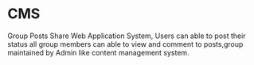 # CMS
Group Posts Share Web Application System, Users can able to post their status all group members can able to view and comment to posts,group maintained by Admin like content management system. 
